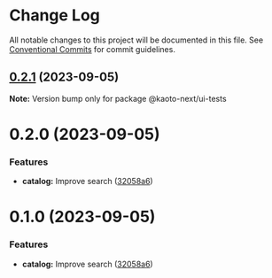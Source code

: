 # Change Log

All notable changes to this project will be documented in this file.
See [Conventional Commits](https://conventionalcommits.org) for commit guidelines.

## [0.2.1](https://github.com/KaotoIO/kaoto-next/compare/@kaoto-next/ui-tests@0.2.0...@kaoto-next/ui-tests@0.2.1) (2023-09-05)

**Note:** Version bump only for package @kaoto-next/ui-tests

# 0.2.0 (2023-09-05)

### Features

* **catalog:** Improve search ([32058a6](https://github.com/KaotoIO/kaoto-next/commit/32058a63526b77588bc5e79b9bdd92e3dc38d061))

# 0.1.0 (2023-09-05)

### Features

* **catalog:** Improve search ([32058a6](https://github.com/KaotoIO/kaoto-next/commit/32058a63526b77588bc5e79b9bdd92e3dc38d061))
